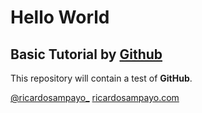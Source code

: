 Hello World
===========

## Basic Tutorial by [Github][3]

This repository will contain a test of **GitHub**. 

[@ricardosampayo_][1]
[ricardosampayo.com][2]

[1]:http://twitter.com/ricardosampayo_
[2]:http://ricardosampayo.com
[3]:https://guides.github.com/activities/hello-world/
